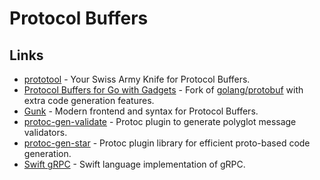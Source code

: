 # Protocol Buffers

## Links

* [prototool](https://github.com/uber/prototool) - Your Swiss Army Knife for Protocol Buffers.
* [Protocol Buffers for Go with Gadgets](https://github.com/gogo/protobuf) - Fork of [golang/protobuf](https://github.com/golang/protobuf) with extra code generation features.
* [Gunk](https://github.com/gunk/gunk) - Modern frontend and syntax for Protocol Buffers.
* [protoc-gen-validate](https://github.com/lyft/protoc-gen-validate) - Protoc plugin to generate polyglot message validators.
* [protoc-gen-star](https://github.com/lyft/protoc-gen-star) - Protoc plugin library for efficient proto-based code generation.
* [Swift gRPC](https://github.com/grpc/grpc-swift) - Swift language implementation of gRPC.

